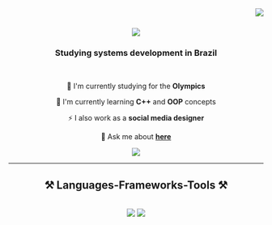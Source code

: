 <img align="right" src="https://visitor-badge.laobi.icu/badge?page_id=isaac-diniz.isaac-diniz" />

<h1 align="center">
    <img src="https://readme-typing-svg.herokuapp.com/?font=Righteous&size=35&center=true&vCenter=true&width=500&height=70&duration=4000&lines=Hi+There!+👋;+I'm+Isaac+Diniz!;" />
</h1>

<h3 align="center">Studying systems development in Brazil</h3>

<br/>

<div align="center">
 
 🔭 I'm currently studying for the **Olympics**
 
 🌱 I'm currently learning **C++** and **OOP** concepts
 
⚡ I also work as a **social media designer**

💬 Ask me about **[here](https://github.com/isaac-diniz/isaac-diniz/issues)**

 </div>
 
<div align="center"> 
  <a href="mailto:dinizisaac266@gmail.com">
    <img src="https://img.shields.io/badge/Gmail-333333?style=for-the-badge&logo=gmail&logoColor=red" />
  </a>
</div>

 <hr/>
 
<h2 align="center">⚒️ Languages-Frameworks-Tools ⚒️</h2>
<br/>
<div align="center">
    <img src="https://skillicons.dev/icons?i=github,figma,git" />
    <img src="https://skillicons.dev/icons?i=python,cpp,java,spring" /><br>
</div>

<br/>
